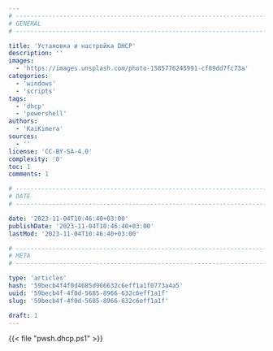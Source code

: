```yaml
---
# -------------------------------------------------------------------------------------------------------------------- #
# GENERAL
# -------------------------------------------------------------------------------------------------------------------- #

title: 'Установка и настройка DHCP'
description: ''
images:
  - 'https://images.unsplash.com/photo-1585776245991-cf89dd7fc73a'
categories:
  - 'windows'
  - 'scripts'
tags:
  - 'dhcp'
  - 'powershell'
authors:
  - 'KaiKimera'
sources:
  - ''
license: 'CC-BY-SA-4.0'
complexity: '0'
toc: 1
comments: 1

# -------------------------------------------------------------------------------------------------------------------- #
# DATE
# -------------------------------------------------------------------------------------------------------------------- #

date: '2023-11-04T10:46:40+03:00'
publishDate: '2023-11-04T10:46:40+03:00'
lastMod: '2023-11-04T10:46:40+03:00'

# -------------------------------------------------------------------------------------------------------------------- #
# META
# -------------------------------------------------------------------------------------------------------------------- #

type: 'articles'
hash: '59becb4f4f0d4685d966632c6eff1a1f0773a4a5'
uuid: '59becb4f-4f0d-5685-8966-632c6eff1a1f'
slug: '59becb4f-4f0d-5685-8966-632c6eff1a1f'

draft: 1
---
```


<!--more-->

{{< file "pwsh.dhcp.ps1" >}}
